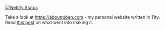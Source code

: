 [![Netlify Status](https://api.netlify.com/api/v1/badges/b694f6a0-8716-4307-8be9-5ac6fab5a272/deploy-status)](https://app.netlify.com/sites/jolly-archimedes-d4616f/deploys)

Take a look at https://aboutruben.com - my personal website written in 11ty. Read [this post](https://aboutruben.com/posts/my-site-2.0/) on what went into making it.